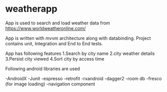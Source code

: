 # weatherapp
App is used to search and load weather data from https://www.worldweatheronline.com/

App is written with mvvm architecture along with databinding. Project contains unit, Integration and End to End tests.

App has following features
1.Search by city name
2.city weather details
3.Persist city viewed
4.Sort city by access time

Following android libraries are used

-AndroidX
-Junit
-espresso
-retrofit
-rxandroid
-dagger2
-room db
-fresco (for image loading)
-navigation component
